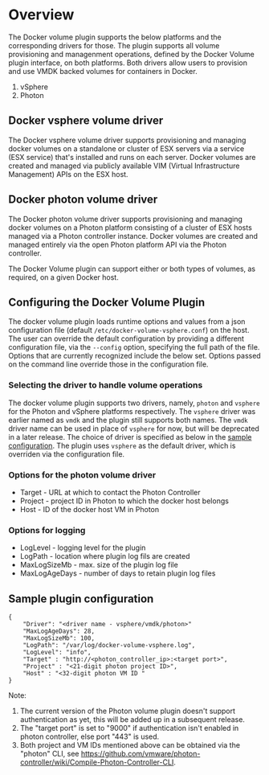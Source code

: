 # Overview
The Docker volume plugin supports the below platforms and the corresponding drivers for those. The plugin supports all volume provisioning and managenment operations, defined by the Docker Volume plugin interface, on both platforms. Both drivers allow users to provision and use VMDK backed volumes for containers in Docker.

1. vSphere
2. Photon

<script type="text/javascript" src="https://asciinema.org/a/80417.js" id="asciicast-80417" async></script>

## Docker vsphere volume driver
The Docker vsphere volume driver supports provisioning and managing docker volumes on a standalone or cluster of ESX servers via a service (ESX service) that's installed and runs on each server. Docker volumes are created and managed via publicly available VIM (Virtual Infrastructure Management) APIs on the ESX host.

## Docker photon volume driver
The Docker photon volume driver supports provisioning and managing docker volumes on a Photon platform consisting of a cluster of ESX hosts managed via a Photon controller instance. Docker volumes are created and managed entirely via the open Photon platform API via the Photon controller.

The Docker Volume plugin can support either or both types of volumes, as required, on a given Docker host.

## Configuring the Docker Volume Plugin
The docker volume plugin loads runtime options and values from a json configuration file (default `/etc/docker-volume-vsphere.conf`) on the host. The user can override the default configuration by providing a different configuration file, via the `--config` option, specifying the full path of the file. Options that are currently recognized include the below set. Options passed on the command line override those in the configuration file.

### Selecting the driver to handle volume operations
The docker volume plugin supports two drivers, namely, `photon` and `vsphere` for the Photon and vSphere platforms respectively. The `vsphere` driver was earlier named as `vmdk` and the plugin still supports both names. The `vmdk` driver name can be used in place of `vsphere` for now, but will be deprecated in a later release. The choice of driver is specified as below in the [sample configuration](#sample-plugin-configuration). The plugin uses `vsphere` as the default driver, which is overriden via the configuration file.

### Options for the photon volume driver
* Target    - URL at which to contact the Photon Controller
* Project   - project ID in Photon to which the docker host belongs
* Host      - ID of the docker host VM in Photon

### Options for logging
* LogLevel      - logging level for the plugin
* LogPath       - location where plugin log fils are created
* MaxLogSizeMb  - max. size of the plugin log file
* MaxLogAgeDays - number of days to retain plugin log files

## Sample plugin configuration
```
{
	"Driver": "<driver name - vsphere/vmdk/photon>"
	"MaxLogAgeDays": 28,
	"MaxLogSizeMb": 100,
	"LogPath": "/var/log/docker-volume-vsphere.log",
	"LogLevel": "info",
	"Target" : "http://<photon_controller_ip>:<target port>",
	"Project" : "<21-digit photon project ID>",
	"Host" : "<32-digit photon VM ID "
}
```
Note:

1. The current version of the Photon volume plugin doesn't support authentication as yet, this will be added up in a subsequent release.
2. The "target port" is set to "9000" if authentication isn't enabled in photon controller, else port "443" is used.
3. Both project and VM IDs mentioned above can be obtained via the "photon" CLI, see https://github.com/vmware/photon-controller/wiki/Compile-Photon-Controller-CLI.

